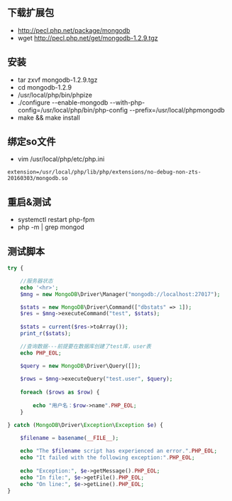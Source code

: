 ## 下载扩展包
- http://pecl.php.net/package/mongodb
- wget http://pecl.php.net/get/mongodb-1.2.9.tgz
 
## 安装
- tar zxvf mongodb-1.2.9.tgz
- cd mongodb-1.2.9
- /usr/local/php/bin/phpize
- ./configure --enable-mongodb --with-php-config=/usr/local/php/bin/php-config --prefix=/usr/local/phpmongodb
- make && make install
 
## 绑定so文件
- vim /usr/local/php/etc/php.ini
```
extension=/usr/local/php/lib/php/extensions/no-debug-non-zts-20160303/mongodb.so
```

## 重启&测试
- systemctl restart php-fpm
- php -m | grep mongod

## 测试脚本
```php
try {

    //服务器状态
    echo '<hr>';
    $mng = new MongoDB\Driver\Manager("mongodb://localhost:27017");

    $stats = new MongoDB\Driver\Command(["dbstats" => 1]);
    $res = $mng->executeCommand("test", $stats);
    
    $stats = current($res->toArray());
    print_r($stats);

    //查询数据---前提要在数据库创建了test库，user表
    echo PHP_EOL;

    $query = new MongoDB\Driver\Query([]); 
     
    $rows = $mng->executeQuery("test.user", $query);
    
    foreach ($rows as $row) {
    
        echo "用户名：$row->name".PHP_EOL;
    }

} catch (MongoDB\Driver\Exception\Exception $e) {

    $filename = basename(__FILE__);
    
    echo "The $filename script has experienced an error.".PHP_EOL; 
    echo "It failed with the following exception:".PHP_EOL;
    
    echo "Exception:", $e->getMessage().PHP_EOL;
    echo "In file:", $e->getFile().PHP_EOL;
    echo "On line:", $e->getLine().PHP_EOL;       
}
```
